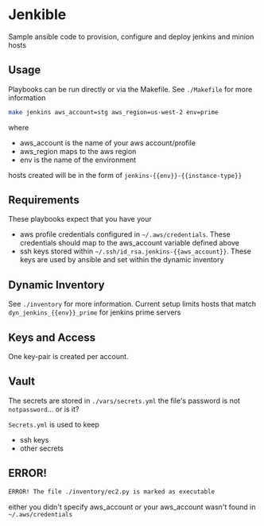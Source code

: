 Jenkible
========

Sample ansible code to provision, configure and deploy jenkins and minion hosts

## Usage

Playbooks can be run directly or via the Makefile. See `./Makefile` for more information

```bash
make jenkins aws_account=stg aws_region=us-west-2 env=prime
```

where
- aws_account is the name of your aws account/profile
- aws_region maps to the aws region
- env is the name of the environment

hosts created will be in the form of `jenkins-{{env}}-{{instance-type}}`

## Requirements

These playbooks expect that you have your

- aws profile credentials configured in `~/.aws/credentials`. These credentials should map to the aws_account variable defined above
- ssh keys stored within `~/.ssh/id_rsa.jenkins-{{aws_account}}`. These keys are used by ansible and set within the dynamic inventory

## Dynamic Inventory

See `./inventory` for more information. Current setup limits hosts that match `dyn_jenkins_{{env}}_prime` for jenkins prime servers


## Keys and Access

One key-pair is created per account.


## Vault

The secrets are stored in `./vars/secrets.yml` the file's password is not `notpassword`... or is it?

`Secrets.yml` is used to keep

- ssh keys
- other secrets


## ERROR!

```bash
ERROR! The file ./inventory/ec2.py is marked as executable
```

either you didn't specify aws_account or your aws_account wasn't found in `~/.aws/credentials`
